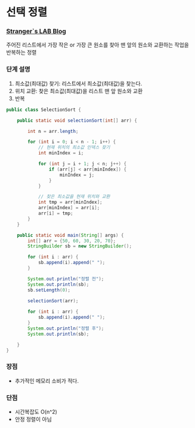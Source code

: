 # 선택 정렬
### [Stranger`s LAB Blog](https://st-lab.tistory.com/168) 

주어진 리스트에서 가장 작은 or 가장 큰 원소를 찾아 맨 앞의 원소와 교환하는 작업을 반복하는 정렬

### 단계 설명
1. 최소값(최대값) 찾기: 리스트에서 최소값(최대값)을 찾는다.
2. 위치 교환: 찾은 최소값(최대값)을 리스트 맨 앞 원소와 교환
3. 반복

~~~java
public class SelectionSort {

    public static void selectionSort(int[] arr) {

        int n = arr.length;

        for (int i = 0; i < n - 1; i++) {
            // 현재 위치의 최소값 인덱스 찾기
            int minIndex = i;

            for (int j = i + 1; j < n; j++) {
                if (arr[j] < arr[minIndex]) {
                    minIndex = j;
                }
            }

            // 찾은 최소값을 현재 위치와 교환
            int tmp = arr[minIndex];
            arr[minIndex] = arr[i];
            arr[i] = tmp;
        }
    }

    public static void main(String[] args) {
        int[] arr = {50, 60, 30, 20, 70};
        StringBuilder sb = new StringBuilder();

        for (int i : arr) {
            sb.append(i).append(" ");
        }

        System.out.println("정렬 전");
        System.out.println(sb);
        sb.setLength(0);
        
        selectionSort(arr);

        for (int i : arr) {
            sb.append(i).append(" ");
        }
        System.out.println("정렬 후");
        System.out.println(sb);

    }
}
~~~

### 장점
- 추가적인 메모리 소비가 적다.

### 단점
- 시간복잡도 O(n^2)
- 안정 정렬이 아님
